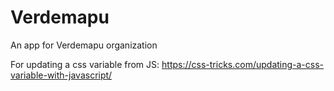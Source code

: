 # Verdemapu
An app for Verdemapu organization

For updating a css variable from JS:
https://css-tricks.com/updating-a-css-variable-with-javascript/